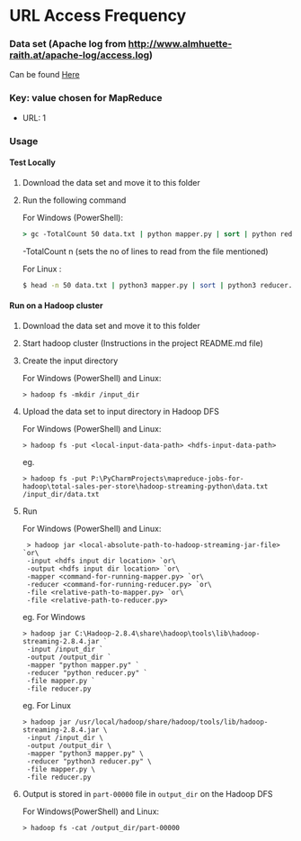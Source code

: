 # URL Access Frequency 

### Data set (Apache log from http://www.almhuette-raith.at/apache-log/access.log)
Can be found [Here](https://drive.google.com/open?id=1pOZBMfIGk6ok5d4R65ORsYQRVX0CuqS1)

### Key: value chosen for MapReduce

* URL: 1

### Usage 

#### Test Locally
1. Download the data set and move it to this folder
2. Run the following command
    
    For Windows (PowerShell):
    ```cmd
    > gc -TotalCount 50 data.txt | python mapper.py | sort | python reducer.py
    ```
    -TotalCount n (sets the no of lines to read from the file mentioned)
    
    For Linux :
    ```bash
    $ head -n 50 data.txt | python3 mapper.py | sort | python3 reducer.py
    ```
        
#### Run on a Hadoop cluster
1. Download the data set and move it to this folder
2. Start hadoop cluster (Instructions in the project README.md file)
3. Create the input directory

    For Windows (PowerShell) and Linux:
    ```
    > hadoop fs -mkdir /input_dir
    ```
4. Upload the data set to input directory in Hadoop DFS 

    For Windows (PowerShell) and Linux:
    ```
    > hadoop fs -put <local-input-data-path> <hdfs-input-data-path>
    ```
    
    eg. 
    ```
    > hadoop fs -put P:\PyCharmProjects\mapreduce-jobs-for-hadoop\total-sales-per-store\hadoop-streaming-python\data.txt /input_dir/data.txt
    ```
5. Run

    For Windows (PowerShell) and Linux:
    ```
     > hadoop jar <local-absolute-path-to-hadoop-streaming-jar-file> `or\
     -input <hdfs input dir location> `or\
     -output <hdfs input dir location> `or\
     -mapper <command-for-running-mapper.py> `or\
     -reducer <command-for-running-reducer.py> `or\
     -file <relative-path-to-mapper.py> `or\
     -file <relative-path-to-reducer.py>
    ```
    
    eg. For Windows
    ```
    > hadoop jar C:\Hadoop-2.8.4\share\hadoop\tools\lib\hadoop-streaming-2.8.4.jar `
     -input /input_dir `
     -output /output_dir `
     -mapper "python mapper.py" `
     -reducer "python reducer.py" `
     -file mapper.py `
     -file reducer.py
    ```
    
    eg. For Linux
    ```
    > hadoop jar /usr/local/hadoop/share/hadoop/tools/lib/hadoop-streaming-2.8.4.jar \
     -input /input_dir \
     -output /output_dir \
     -mapper "python3 mapper.py" \
     -reducer "python3 reducer.py" \
     -file mapper.py \
     -file reducer.py
    ```
6. Output is stored in `part-00000` file in `output_dir` on the Hadoop DFS
    
    For Windows(PowerShell) and Linux:
    ```
    > hadoop fs -cat /output_dir/part-00000
    ``` 
